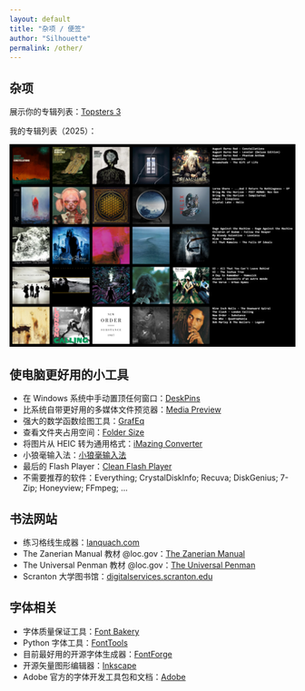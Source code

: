 ```yaml
---
layout: default
title: "杂项 / 便签"
author: "Silhouette"
permalink: /other/
---
```


  <div class="tags-header">
    <h2 class="tags-header-title">杂项</h2>
    <div class="tags-header-line"></div>
  </div>

展示你的专辑列表：[Topsters 3](https://topsters.org/)

我的专辑列表（2025）：

![my_chart.png](/assets/images/my_chart.png)

## 使电脑更好用的小工具

- 在 Windows 系统中手动置顶任何窗口：[DeskPins](https://github.com/thewhitegrizzli/DeskPins)
- 比系统自带更好用的多媒体文件预览器：[Media Preview](https://www.babelsoft.net/products/mediapreview.htm)
- 强大的数学函数绘图工具：[GrafEq](http://www.peda.com/grafeq/)
- 查看文件夹占用空间：[Folder Size](https://www.folder-size.com/)
- 将图片从 HEIC 转为通用格式：[iMazing Converter](https://imazing.com/converter)
- 小狼毫输入法：[小狼毫输入法](https://github.com/rime/weasel)
- 最后的 Flash Player：[Clean Flash Player](https://github.com/TCOTC/CleanFlash_Installer)
- 不需要推荐的软件：Everything; CrystalDiskInfo; Recuva; DiskGenius; 7-Zip; Honeyview; FFmpeg; ...

## 书法网站

- 练习格线生成器：[lanquach.com](https://lanquach.com/)
- The Zanerian Manual 教材 @loc.gov：[The Zanerian Manual](https://www.loc.gov/item/18009979/)
- The Universal Penman 教材 @loc.gov：[The Universal Penman](https://www.loc.gov/item/11026301/)
- Scranton 大学图书馆：[digitalservices.scranton.edu](https://digitalservices.scranton.edu/digital/collection/zanerbloser/search)

## 字体相关

- 字体质量保证工具：[Font Bakery](https://github.com/fonttools/fontbakery)
- Python 字体工具：[FontTools](https://github.com/fonttools/fonttools)
- 目前最好用的开源字体生成器：[FontForge](https://fontforge.org/)
- 开源矢量图形编辑器：[Inkscape](https://inkscape.org/)
- Adobe 官方的字体开发工具包和文档：[Adobe](https://github.com/adobe-type-tools/afdko)